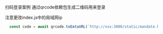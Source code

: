 扫码登录案例 通过qrcode依赖包生成二维码用来登录

注意更改index.js中的局域网ip

```javascript
  const code = await qrcode.toDataURL(`http://xxx:3000/static/mandate.html?userId=${userId}`)
```
